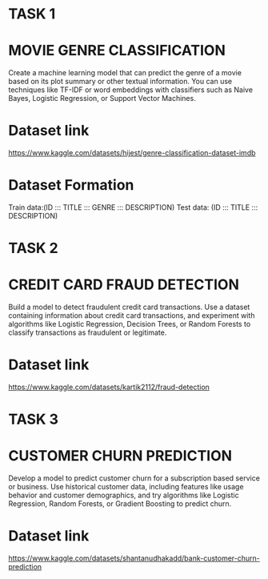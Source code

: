 # TASK 1
# MOVIE GENRE CLASSIFICATION
Create a machine learning model that can predict the genre of a
movie based on its plot summary or other textual information. You
can use techniques like TF-IDF or word embeddings with classifiers
such as Naive Bayes, Logistic Regression, or Support Vector
Machines.
# Dataset link 
https://www.kaggle.com/datasets/hijest/genre-classification-dataset-imdb
# Dataset Formation
Train data:(ID ::: TITLE ::: GENRE ::: DESCRIPTION)
Test data: (ID ::: TITLE ::: DESCRIPTION)

# TASK 2
# CREDIT CARD FRAUD DETECTION
Build a model to detect fraudulent credit card transactions. Use a
dataset containing information about credit card transactions, and
experiment with algorithms like Logistic Regression, Decision Trees,
or Random Forests to classify transactions as fraudulent or
legitimate.
# Dataset link 
https://www.kaggle.com/datasets/kartik2112/fraud-detection

# TASK 3
#  CUSTOMER CHURN  PREDICTION 
Develop a model to predict customer churn for a subscription
based service or business. Use historical customer data, including
features like usage behavior and customer demographics, and try
algorithms like Logistic Regression, Random Forests, or Gradient
Boosting to predict churn.
# Dataset link 
https://www.kaggle.com/datasets/shantanudhakadd/bank-customer-churn-prediction
